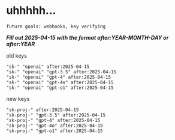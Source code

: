 # uhhhhh...

`future goals: webhooks, key verifying`



***Fill out 2025-04-15 with the format after:YEAR-MONTH-DAY or after:YEAR***

old keys
```
"sk-" "openai" after:2025-04-15
"sk-" "openai" "gpt-3.5" after:2025-04-15
"sk-" "openai" "gpt-4" after:2025-04-15
"sk-" "openai" "gpt-4o" after:2025-04-15
"sk-" "openai" "gpt-o1" after:2025-04-15
```

new keys
```
"sk-proj-" after:2025-04-15
"sk-proj-" "gpt-3.5" after:2025-04-15
"sk-proj-" "gpt-4" after:2025-04-15
"sk-proj-" "gpt-4o" after:2025-04-15
"sk-proj-" "gpt-o1" after:2025-04-15
```
